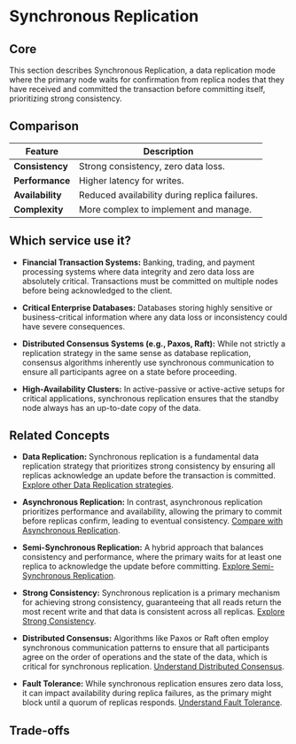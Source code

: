 # Synchronous Replication

## Core

This section describes Synchronous Replication, a data replication mode where the primary node waits for confirmation from replica nodes that they have received and committed the transaction before committing itself, prioritizing strong consistency.

## Comparison

| Feature | Description |
|---|---|
| **Consistency** | Strong consistency, zero data loss. |
| **Performance** | Higher latency for writes. |
| **Availability** | Reduced availability during replica failures. |
| **Complexity** | More complex to implement and manage. |

## Which service use it?



-   **Financial Transaction Systems:** Banking, trading, and payment processing systems where data integrity and zero data loss are absolutely critical. Transactions must be committed on multiple nodes before being acknowledged to the client.

-   **Critical Enterprise Databases:** Databases storing highly sensitive or business-critical information where any data loss or inconsistency could have severe consequences.

-   **Distributed Consensus Systems (e.g., Paxos, Raft):** While not strictly a replication strategy in the same sense as database replication, consensus algorithms inherently use synchronous communication to ensure all participants agree on a state before proceeding.

-   **High-Availability Clusters:** In active-passive or active-active setups for critical applications, synchronous replication ensures that the standby node always has an up-to-date copy of the data.

## Related Concepts

-   **Data Replication:** Synchronous replication is a fundamental data replication strategy that prioritizes strong consistency by ensuring all replicas acknowledge an update before the transaction is committed. [Explore other Data Replication strategies](../README.md).

-   **Asynchronous Replication:** In contrast, asynchronous replication prioritizes performance and availability, allowing the primary to commit before replicas confirm, leading to eventual consistency. [Compare with Asynchronous Replication](../async/README.md).

-   **Semi-Synchronous Replication:** A hybrid approach that balances consistency and performance, where the primary waits for at least one replica to acknowledge the update before committing. [Explore Semi-Synchronous Replication](../semi-sync/README.md).

-   **Strong Consistency:** Synchronous replication is a primary mechanism for achieving strong consistency, guaranteeing that all reads return the most recent write and that data is consistent across all replicas. [Explore Strong Consistency](../../consistency-models/strong-consistency/README.md).

-   **Distributed Consensus:** Algorithms like Paxos or Raft often employ synchronous communication patterns to ensure that all participants agree on the order of operations and the state of the data, which is critical for synchronous replication. [Understand Distributed Consensus](../../distributed-consensus/README.md).

-   **Fault Tolerance:** While synchronous replication ensures zero data loss, it can impact availability during replica failures, as the primary might block until a quorum of replicas responds. [Understand Fault Tolerance](../../fault-tolerance/README.md).

## Trade-offs
